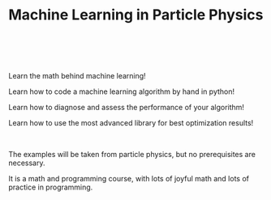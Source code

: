 # Machine Learning in Particle Physics

&nbsp;

```{warning} The course website is currently under construction. Thanks for your patience.
```

&nbsp;

Learn the math behind machine learning!

Learn how to code a machine learning algorithm by hand in python!

Learn how to diagnose and assess the performance of your algorithm!

Learn how to use the most advanced library for best optimization results!

&nbsp;

The examples will be taken from particle physics, but no prerequisites are necessary.

It is a math and programming course, with lots of joyful math and lots of practice in programming.

&nbsp;

&nbsp;


